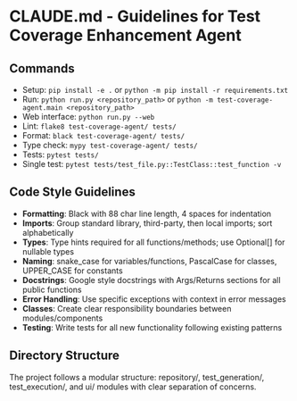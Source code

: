 # CLAUDE.md - Guidelines for Test Coverage Enhancement Agent

## Commands
- Setup: `pip install -e .` or `python -m pip install -r requirements.txt`
- Run: `python run.py <repository_path>` or `python -m test-coverage-agent.main <repository_path>`
- Web interface: `python run.py --web`
- Lint: `flake8 test-coverage-agent/ tests/`
- Format: `black test-coverage-agent/ tests/`
- Type check: `mypy test-coverage-agent/ tests/`
- Tests: `pytest tests/`
- Single test: `pytest tests/test_file.py::TestClass::test_function -v`

## Code Style Guidelines
- **Formatting**: Black with 88 char line length, 4 spaces for indentation
- **Imports**: Group standard library, third-party, then local imports; sort alphabetically
- **Types**: Type hints required for all functions/methods; use Optional[] for nullable types
- **Naming**: snake_case for variables/functions, PascalCase for classes, UPPER_CASE for constants
- **Docstrings**: Google style docstrings with Args/Returns sections for all public functions
- **Error Handling**: Use specific exceptions with context in error messages
- **Classes**: Create clear responsibility boundaries between modules/components
- **Testing**: Write tests for all new functionality following existing patterns

## Directory Structure
The project follows a modular structure: repository/, test_generation/, test_execution/, and ui/ modules with clear separation of concerns.